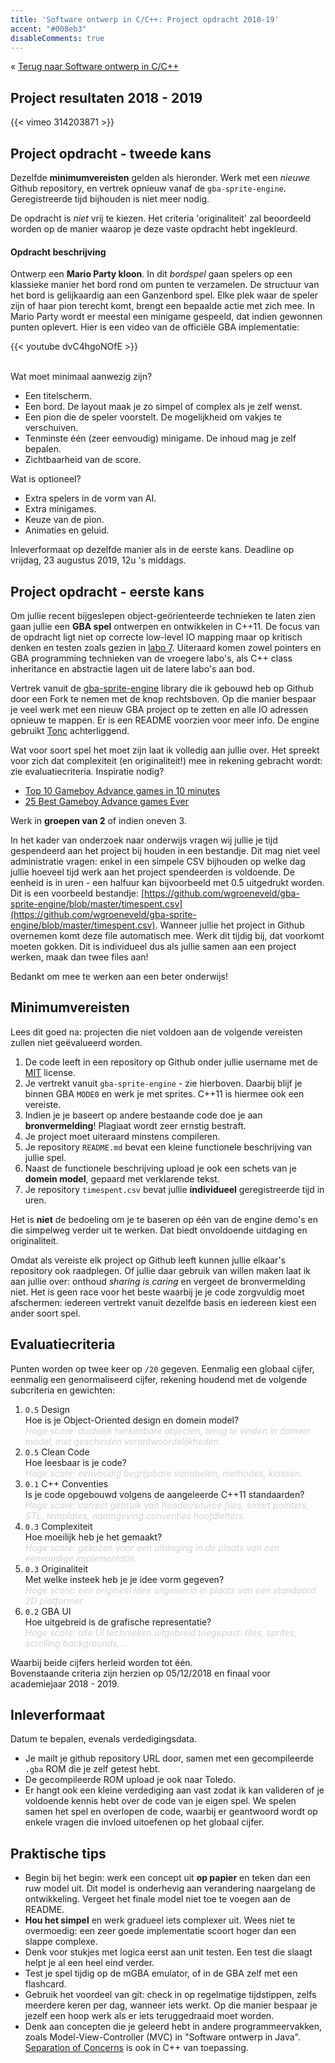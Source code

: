 ```yaml
---
title: 'Software ontwerp in C/C++: Project opdracht 2018-19'
accent: "#008eb3"
disableComments: true
---
```


&laquo;&nbsp;[Terug naar Software ontwerp in C/C++](/teaching/cpp)<br/>

## Project resultaten 2018 - 2019

{{< vimeo 314203871 >}}

## Project opdracht - tweede kans

Dezelfde **minimumvereisten** gelden als hieronder. Werk met een _nieuwe_ Github repository, en vertrek opnieuw vanaf de `gba-sprite-engine`. Geregistreerde tijd bijhouden is niet meer nodig. 

De opdracht is _niet_ vrij te kiezen. Het criteria 'originaliteit' zal beoordeeld worden op de manier waarop je deze vaste opdracht hebt ingekleurd. 

#### Opdracht beschrijving

Ontwerp een **Mario Party kloon**. In dit _bordspel_ gaan spelers op een klassieke manier het bord rond om punten te verzamelen. De structuur van het bord is gelijkaardig aan een Ganzenbord spel. Elke plek waar de speler zijn of haar pion terecht komt, brengt een bepaalde actie met zich mee. In Mario Party wordt er meestal een minigame gespeeld, dat indien gewonnen punten oplevert. Hier is een video van de officiële GBA implementatie:

{{< youtube dvC4hgoNOfE >}}

<br/>
Wat moet minimaal aanwezig zijn?

* Een titelscherm.
* Een bord. De layout maak je zo simpel of complex als je zelf wenst. 
* Een pion die de speler voorstelt. De mogelijkheid om vakjes te verschuiven. 
* Tenminste één (zeer eenvoudig) minigame. De inhoud mag je zelf bepalen. 
* Zichtbaarheid van de score. 

Wat is optioneel?

* Extra spelers in de vorm van AI. 
* Extra minigames. 
* Keuze van de pion.
* Animaties en geluid.

Inleverformaat op dezelfde manier als in de eerste kans. Deadline op vrijdag, 23 augustus 2019, 12u 's middags.

## Project opdracht - eerste kans

Om jullie recent bijgeslepen object-geörienteerde technieken te laten zien gaan jullie een **GBA spel** ontwerpen en ontwikkelen in C++11. De focus van de opdracht ligt niet op correcte low-level IO mapping maar op kritisch denken en testen zoals gezien in [labo 7](/teaching/cpp/labo-7). Uiteraard komen zowel pointers en GBA programming technieken van de vroegere labo's, als C++ class inheritance en abstractie lagen uit de latere labo's aan bod. 

Vertrek vanuit de [gba-sprite-engine](https://github.com/wgroeneveld/gba-sprite-engine/) library die ik gebouwd heb op <i class='fa fa-github'></i> Github door een <i class='fa fa-code-fork'></i> Fork te nemen met de knop rechtsboven. Op die manier bespaar je veel werk met een nieuw GBA project op te zetten en alle IO adressen opnieuw te mappen. Er is een README voorzien voor meer info. De engine gebruikt [Tonc](https://www.coranac.com/tonc/text/toc.htm) achterliggend. 

Wat voor soort spel het moet zijn laat ik volledig aan jullie over. Het spreekt voor zich dat complexiteit (en originaliteit!) mee in rekening gebracht wordt: zie evaluatiecriteria. Inspiratie nodig? 

* [Top 10 Gameboy Advance games in 10 minutes](https://www.youtube.com/watch?v=2-R-F-A48FI)
* [25 Best Gameboy Advance games Ever](http://www.denofgeek.com/us/games/game-boy-advance/256070/25-best-game-boy-advance-games-ever)

Werk in **groepen van 2** of indien oneven 3. 

In het kader van onderzoek naar onderwijs ﻿vragen wij jullie je tijd gespendeerd aan het project bij houden in een bestandje. Dit mag niet veel administratie vragen: enkel in een simpele CSV bijhouden op welke dag jullie hoeveel tijd werk aan het project spendeerden is voldoende. De eenheid is in uren - een halfuur kan bijvoorbeeld met 0.5 uitgedrukt worden. 
Dit is een voorbeeld bestandje:
[https://github.com/wgroeneveld/gba-sprite-engine/blob/master/timespent.csv](https://github.com/wgroeneveld/gba-sprite-engine/blob/master/timespent.csv). 
Wanneer jullie het project in Github overnemen komt deze file automatisch mee. 
Werk dit tijdig bij, dat voorkomt moeten gokken. Dit is individueel dus als jullie samen aan een project werken, maak dan twee files aan!

Bedankt om mee te werken aan een beter onderwijs!

## Minimumvereisten

Lees dit goed na: projecten die niet voldoen aan de volgende vereisten zullen niet geëvalueerd worden. 

1. De code leeft in een repository op Github onder jullie username met de [MIT](https://help.github.com/articles/licensing-a-repository/#disclaimer) license. 
2. Je vertrekt vanuit `gba-sprite-engine` - zie hierboven. Daarbij blijf je binnen GBA `MODE0` en werk je met sprites. C++11 is hiermee ook een vereiste.
3. Indien je je baseert op andere bestaande code doe je aan **bronvermelding**! Plagiaat wordt zeer ernstig bestraft. 
4. Je project moet uiteraard minstens compileren.
5. Je repository `README.md` bevat een kleine functionele beschrijving van jullie spel.
6. Naast de functionele beschrijving upload je ook een schets van je **domein model**, gepaard met verklarende tekst. 
7. Je repository `timespent.csv` bevat jullie **individueel** geregistreerde tijd in uren.  

Het is **niet** de bedoeling om je te baseren op één van de engine demo's en die simpelweg verder uit te werken. Dat biedt onvoldoende uitdaging en originaliteit. 

Omdat als vereiste elk project op Github leeft kunnen jullie elkaar's repository ook raadplegen. Of jullie daar gebruik van willen maken laat ik aan jullie over: onthoud _sharing is caring_ en vergeet de bronvermelding niet. Het is geen race voor het beste waarbij je je code zorgvuldig moet afschermen: iedereen vertrekt vanuit dezelfde basis en iedereen kiest een ander soort spel.

## Evaluatiecriteria

Punten worden op twee keer op `/20` gegeven. Eenmalig een globaal cijfer, eenmalig een genormaliseerd cijfer, rekening houdend met de volgende subcriteria en gewichten:

1. `O.5` Design<br/>
Hoe is je Object-Oriented design en domein model?<br/>
<span style="color: lightgrey; font-style: italic;">Hoge score: duidelijk herkenbare objecten, terug te vinden in domein model, met gescheiden verantwoordelijkheden. </span>
2. `O.5` Clean Code<br/>
Hoe leesbaar is je code?<br/>
<span style="color: lightgrey; font-style: italic;">Hoge score: eenvoudig begrijpbare variabelen, methodes, klassen.</span>
3. `0.1` C++ Conventies <br/>
Is je code opgebouwd volgens de aangeleerde C++11 standaarden?<br/>
<span style="color: lightgrey; font-style: italic;">Hoge score: correct gebruik van header/source files, smart pointers, STL, templates, naamgeving conventies hoofdletters. </span>
4. `0.3` Complexiteit <br/>
Hoe moeilijk heb je het gemaakt?<br/>
<span style="color: lightgrey; font-style: italic;">Hoge score: gekozen voor een uitdaging in de plaats van een eenvoudige implementatie.</span>
5. `0.3` Originaliteit <br/>
Met welke insteek heb je je idee vorm gegeven?<br/>
<span style="color: lightgrey; font-style: italic;">Hoge score: een origineel idee uitgewerkt in plaats van een standaard 2D platformer.</span>
6. `0.2` GBA UI <br/>
Hoe uitgebreid is de grafische representatie?<br/>
<span style="color: lightgrey; font-style: italic;">Hoge score: alle UI technieken uitgebreid toegepast: tiles, sprites, scrolling backgrounds, ...</span>

Waarbij beide cijfers herleid worden tot één. <br/>
Bovenstaande criteria zijn herzien op 05/12/2018 en finaal voor academiejaar 2018 - 2019. 

## Inleverformaat

Datum te bepalen, evenals verdedigingsdata.

* Je mailt je github repository URL door, samen met een gecompileerde `.gba` ROM die je zelf getest hebt. 
* De gecompileerde ROM upload je ook naar Toledo.
* Er hangt ook een kleine verdediging aan vast zodat ik kan valideren of je voldoende kennis hebt over de code van je eigen spel. We spelen samen het spel en overlopen de code, waarbij er geantwoord wordt op enkele vragen die invloed uitoefenen op het globaal cijfer. 

## Praktische tips

* Begin bij het begin: werk een concept uit **op papier** en teken dan een ruw model uit. Dit model is onderhevig aan verandering naargelang de ontwikkeling. Vergeet het finale model niet toe te voegen aan de README.
* **Hou het simpel** en werk gradueel iets complexer uit. Wees niet te overmoedig: een zeer goede implementatie scoort hoger dan een slappe complexe.
* Denk voor stukjes met logica eerst aan unit testen. Een test die slaagt helpt je al een heel eind verder. 
* Test je spel tijdig op de mGBA emulator, of in de GBA zelf met een flashcard. 
* Gebruik het voordeel van git: check in op regelmatige tijdstippen, zelfs meerdere keren per dag, wanneer iets werkt. Op die manier bespaar je jezelf een hoop werk als er iets teruggedraaid moet worden. 
* Denk aan concepten die je geleerd hebt in andere programmeervakken, zoals Model-View-Controller (MVC) in "Software ontwerp in Java". [Separation of Concerns](https://en.wikipedia.org/wiki/Separation_of_concerns) is ook in C++ van toepassing. 